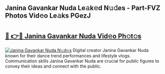 ## Janina Gavankar Nuda Le𝚊k𝚎d N𝚞𝚍es - Part-FVZ Photos Vid𝚎o Le𝚊ks PGezJ

# <h2><a href="http://fbdv533.evod.top/?m=Janina+Gavankar+Nuda">🔗 👉🔴 Janina Gavankar Nuda Vid𝚎o Ph𝚘t𝚘s</a></h2>

[![Janina Gavankar Nuda N𝚞d𝚎s](https://i.imgur.com/8V9OHl7.gif)](http://fbdv533.evod.top/?m=Janina+Gavankar+Nuda)
Digital creator Janina Gavankar Nuda known for their dance trend performances and lifestyle vlogs. Communication skills Janina Gavankar Nuda are crucial for public figures to convey their ideas and connect with the public. 
